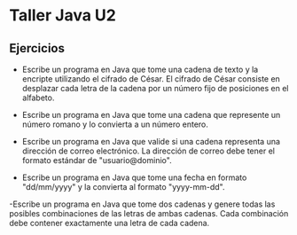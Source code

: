 # Taller Java U2
## Ejercicios

- Escribe un programa en Java que tome una cadena de texto y la encripte utilizando el cifrado de César. El cifrado de César consiste en desplazar cada letra de la cadena por un número fijo de posiciones en el alfabeto.
  
- Escribe un programa en Java que tome una cadena que represente un número romano y lo convierta a un número entero.

- Escribe un programa en Java que valide si una cadena representa una dirección de correo electrónico. La dirección de correo debe tener el formato estándar de "usuario@dominio".

- Escribe un programa en Java que tome una fecha en formato "dd/mm/yyyy" y la convierta al formato "yyyy-mm-dd".

-Escribe un programa en Java que tome dos cadenas y genere todas las posibles combinaciones de las letras de ambas cadenas. Cada combinación debe contener exactamente una letra de cada cadena.